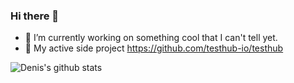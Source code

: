 ### Hi there 👋

- 🔭 I’m currently working on something cool that I can't tell yet. 
- 🤔 My active side project https://github.com/testhub-io/testhub

![Denis's github stats](https://github-readme-stats.vercel.app/api?username=DenisPalnitsky&show_icons=true)
